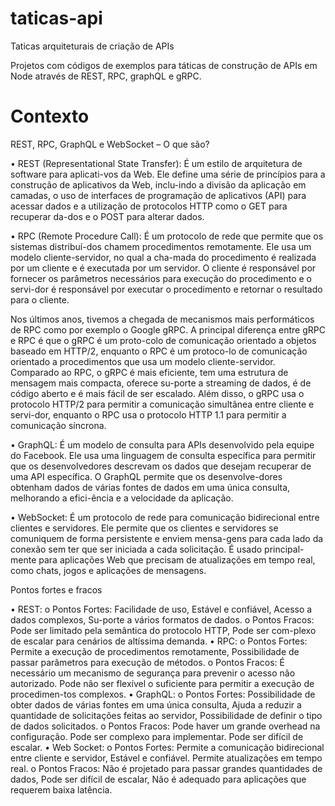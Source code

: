 # taticas-api
Taticas arquiteturais de criação de APIs

Projetos com códigos de exemplos para táticas de construção de APIs em Node através de REST, RPC, graphQL e gRPC.

# Contexto

REST, RPC, GraphQL e WebSocket – O que são?

•	REST (Representational State Transfer): É um estilo de arquitetura de software para aplicati-vos da Web. Ele define uma série de princípios para a construção de aplicativos da Web, inclu-indo a divisão da aplicação em camadas, o uso de interfaces de programação de aplicativos (API) para acessar dados e a utilização de protocolos HTTP como o GET para recuperar da-dos e o POST para alterar dados. 

•	RPC (Remote Procedure Call): É um protocolo de rede que permite que os sistemas distribuí-dos chamem procedimentos remotamente. Ele usa um modelo cliente-servidor, no qual a cha-mada do procedimento é realizada por um cliente e é executada por um servidor. O cliente é responsável por fornecer os parâmetros necessários para execução do procedimento e o servi-dor é responsável por executar o procedimento e retornar o resultado para o cliente.

Nos últimos anos, tivemos a chegada de mecanismos mais performáticos de RPC como por exemplo o Google gRPC. A principal diferença entre gRPC e RPC é que o gRPC é um proto-colo de comunicação orientado a objetos baseado em HTTP/2, enquanto o RPC é um protoco-lo de comunicação orientado a procedimentos que usa um modelo cliente-servidor. Comparado ao RPC, o gRPC é mais eficiente, tem uma estrutura de mensagem mais compacta, oferece su-porte a streaming de dados, é de código aberto e é mais fácil de ser escalado. Além disso, o gRPC usa o protocolo HTTP/2 para permitir a comunicação simultânea entre cliente e servi-dor, enquanto o RPC usa o protocolo HTTP 1.1 para permitir a comunicação síncrona.

•	GraphQL: É um modelo de consulta para APIs desenvolvido pela equipe do Facebook. Ele usa uma linguagem de consulta específica para permitir que os desenvolvedores descrevam os dados que desejam recuperar de uma API específica. O GraphQL permite que os desenvolve-dores obtenham dados de várias fontes de dados em uma única consulta, melhorando a efici-ência e a velocidade da aplicação.

•	WebSocket: É um protocolo de rede para comunicação bidirecional entre clientes e servidores. Ele permite que os clientes e servidores se comuniquem de forma persistente e enviem mensa-gens para cada lado da conexão sem ter que ser iniciada a cada solicitação. É usado principal-mente para aplicações Web que precisam de atualizações em tempo real, como chats, jogos e aplicações de mensagens.


Pontos fortes e fracos

•	REST: 
o	Pontos Fortes: Facilidade de uso, Estável e confiável, Acesso a dados complexos, Su-porte a vários formatos de dados. 
o	Pontos Fracos: Pode ser limitado pela semântica do protocolo HTTP, Pode ser com-plexo de escalar para cenários de altíssima demanda.
•	RPC: 
o	Pontos Fortes: Permite a execução de procedimentos remotamente, Possibilidade de passar parâmetros para execução de métodos. 
o	Pontos Fracos: É necessário um mecanismo de segurança para prevenir o acesso não autorizado. Pode não ser flexível o suficiente para permitir a execução de procedimen-tos complexos.
•	GraphQL: 
o	Pontos Fortes: Possibilidade de obter dados de várias fontes em uma única consulta, Ajuda a reduzir a quantidade de solicitações feitas ao servidor, Possibilidade de definir o tipo de dados solicitados. 
o	Pontos Fracos: Pode haver um grande overhead na configuração. Pode ser complexo para implementar. Pode ser difícil de escalar.
•	Web Socket: 
o	Pontos Fortes: Permite a comunicação bidirecional entre cliente e servidor, Estável e confiável. Permite atualizações em tempo real. 
o	Pontos Fracos: Não é projetado para passar grandes quantidades de dados, Pode ser difícil de escalar, Não é adequado para aplicações que requerem baixa latência.
